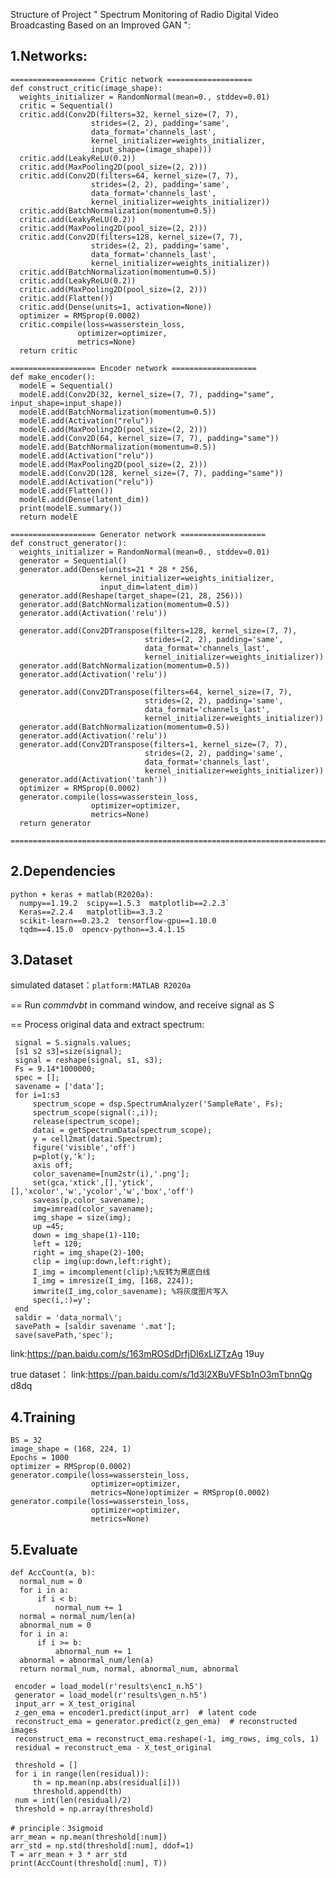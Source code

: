 Structure of Project " Spectrum Monitoring of Radio Digital Video Broadcasting Based on an Improved GAN ":

## 1.Networks:

    =================== Critic network ===================
    def construct_critic(image_shape):
      weights_initializer = RandomNormal(mean=0., stddev=0.01)
      critic = Sequential()
      critic.add(Conv2D(filters=32, kernel_size=(7, 7),
                      strides=(2, 2), padding='same',
                      data_format='channels_last',
                      kernel_initializer=weights_initializer,
                      input_shape=(image_shape)))
      critic.add(LeakyReLU(0.2))
      critic.add(MaxPooling2D(pool_size=(2, 2)))
      critic.add(Conv2D(filters=64, kernel_size=(7, 7),
                      strides=(2, 2), padding='same',
                      data_format='channels_last',
                      kernel_initializer=weights_initializer))
      critic.add(BatchNormalization(momentum=0.5))
      critic.add(LeakyReLU(0.2))
      critic.add(MaxPooling2D(pool_size=(2, 2)))
      critic.add(Conv2D(filters=128, kernel_size=(7, 7),
                      strides=(2, 2), padding='same',
                      data_format='channels_last',
                      kernel_initializer=weights_initializer))
      critic.add(BatchNormalization(momentum=0.5))
      critic.add(LeakyReLU(0.2))
      critic.add(MaxPooling2D(pool_size=(2, 2)))
      critic.add(Flatten())
      critic.add(Dense(units=1, activation=None))
      optimizer = RMSprop(0.0002)
      critic.compile(loss=wasserstein_loss,
                   optimizer=optimizer,
                   metrics=None)
      return critic
      
    =================== Encoder network ===================  
    def make_encoder():
      modelE = Sequential()
      modelE.add(Conv2D(32, kernel_size=(7, 7), padding="same", input_shape=input_shape))
      modelE.add(BatchNormalization(momentum=0.5))
      modelE.add(Activation("relu"))
      modelE.add(MaxPooling2D(pool_size=(2, 2)))
      modelE.add(Conv2D(64, kernel_size=(7, 7), padding="same"))
      modelE.add(BatchNormalization(momentum=0.5))
      modelE.add(Activation("relu"))
      modelE.add(MaxPooling2D(pool_size=(2, 2)))
      modelE.add(Conv2D(128, kernel_size=(7, 7), padding="same"))
      modelE.add(Activation("relu"))
      modelE.add(Flatten())
      modelE.add(Dense(latent_dim))
      print(modelE.summary())
      return modelE
        
    =================== Generator network ===================
    def construct_generator():
      weights_initializer = RandomNormal(mean=0., stddev=0.01)
      generator = Sequential()
      generator.add(Dense(units=21 * 28 * 256,
                        kernel_initializer=weights_initializer,
                        input_dim=latent_dim))
      generator.add(Reshape(target_shape=(21, 28, 256)))
      generator.add(BatchNormalization(momentum=0.5))
      generator.add(Activation('relu'))

      generator.add(Conv2DTranspose(filters=128, kernel_size=(7, 7),
                                  strides=(2, 2), padding='same',
                                  data_format='channels_last',
                                  kernel_initializer=weights_initializer))
      generator.add(BatchNormalization(momentum=0.5))
      generator.add(Activation('relu'))

      generator.add(Conv2DTranspose(filters=64, kernel_size=(7, 7),
                                  strides=(2, 2), padding='same',
                                  data_format='channels_last',
                                  kernel_initializer=weights_initializer))
      generator.add(BatchNormalization(momentum=0.5))
      generator.add(Activation('relu'))
      generator.add(Conv2DTranspose(filters=1, kernel_size=(7, 7),
                                  strides=(2, 2), padding='same',
                                  data_format='channels_last',
                                  kernel_initializer=weights_initializer))
      generator.add(Activation('tanh'))
      optimizer = RMSprop(0.0002)
      generator.compile(loss=wasserstein_loss,
                      optimizer=optimizer,
                      metrics=None)
      return generator
      
    ========================================================================
## 2.Dependencies
    python + keras + matlab(R2020a):
      numpy==1.19.2  scipy==1.5.3  matplotlib==2.2.3`
      Keras==2.2.4   matplotlib==3.3.2  
      scikit-learn==0.23.2  tensorflow-gpu==1.10.0
      tqdm==4.15.0  opencv-python==3.4.1.15
      

## 3.Dataset
simulated dataset：`platform:MATLAB R2020a`

   == Run  _commdvbt_  in command window, and receive signal as S 
   
   == Process original data and extract spectrum:
   
     signal = S.signals.values;
     [s1 s2 s3]=size(signal);
     signal = reshape(signal, s1, s3);
     Fs = 9.14*1000000;
     spec = [];
     savename = ['data'];
     for i=1:s3
         spectrum_scope = dsp.SpectrumAnalyzer('SampleRate', Fs);
         spectrum_scope(signal(:,i));
         release(spectrum_scope);
         datai = getSpectrumData(spectrum_scope);
         y = cell2mat(datai.Spectrum);
         figure('visible','off')
         p=plot(y,'k');
         axis off;
         color_savename=[num2str(i),'.png'];
         set(gca,'xtick',[],'ytick',[],'xcolor','w','ycolor','w','box','off') 
         saveas(p,color_savename);
         img=imread(color_savename);
         img_shape = size(img);
         up =45;
         down = img_shape(1)-110;
         left = 120;
         right = img_shape(2)-100;
         clip = img(up:down,left:right);
         I_img = imcomplement(clip);%反转为黑底白线
         I_img = imresize(I_img, [168, 224]);
         imwrite(I_img,color_savename); %将灰度图片写入
         spec(i,:)=y';
     end
     saldir = 'data_normal\';
     savePath = [saldir savename '.mat'];
     save(savePath,'spec'); 
     
  link:https://pan.baidu.com/s/163mROSdDrfjDI6xLlZTzAg  19uy 
    
true dataset：
   link:https://pan.baidu.com/s/1d3l2XBuVFSb1nO3mTbnnQg  d8dq
   
## 4.Training
   
    BS = 32
    image_shape = (168, 224, 1)
    Epochs = 1000
    optimizer = RMSprop(0.0002)
    generator.compile(loss=wasserstein_loss,
                      optimizer=optimizer,
                      metrics=None)optimizer = RMSprop(0.0002)
    generator.compile(loss=wasserstein_loss,
                      optimizer=optimizer,
                      metrics=None)
 

## 5.Evaluate
    def AccCount(a, b):
      normal_num = 0
      for i in a:
          if i < b:   
              normal_num += 1
      normal = normal_num/len(a)
      abnormal_num = 0
      for i in a:
          if i >= b:  
              abnormal_num += 1
      abnormal = abnormal_num/len(a)
      return normal_num, normal, abnormal_num, abnormal
      
     encoder = load_model(r'results\enc1_n.h5')
     generator = load_model(r'results\gen_n.h5')
     input_arr = X_test_original
     z_gen_ema = encoder1.predict(input_arr)  # latent code
     reconstruct_ema = generator.predict(z_gen_ema)  # reconstructed images  
     reconstruct_ema = reconstruct_ema.reshape(-1, img_rows, img_cols, 1)   
     residual = reconstruct_ema - X_test_original  
    
     threshold = []
     for i in range(len(residual)):
         th = np.mean(np.abs(residual[i]))
         threshold.append(th)
     num = int(len(residual)/2)
     threshold = np.array(threshold)

    # principle：3sigmoid
    arr_mean = np.mean(threshold[:num])
    arr_std = np.std(threshold[:num], ddof=1)
    T = arr_mean + 3 * arr_std
    print(AccCount(threshold[:num], T))




